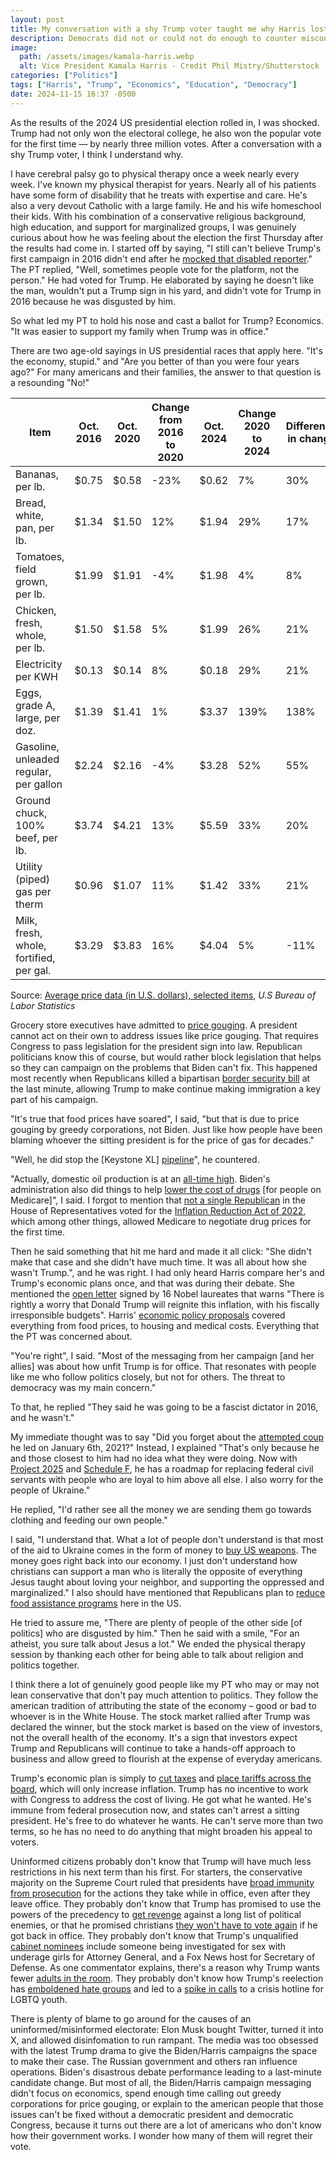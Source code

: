 ```yaml
---
layout: post
title: My conversation with a shy Trump voter taught me why Harris lost
description: Democrats did not or could not do enough to counter misconceptions about economics amplified by Trump allies
image:
  path: /assets/images/kamala-harris.webp
  alt: Vice President Kamala Harris - Credit Phil Mistry/Shutterstock
categories: ["Politics"]
tags: ["Harris", "Trump", "Economics", "Education", "Democracy"]
date: 2024-11-15 16:37 -0500
---
```


As the results of the 2024 US presidential election rolled in, I was shocked. Trump had not only won the electoral college, he also won the popular vote for the first time — by nearly three million votes. After a conversation with a shy Trump voter, I think I understand why.

I have cerebral palsy go to physical therapy once a week nearly every week. I've known my physical therapist for years. Nearly all of his patients  have some form of disability that he treats with expertise and care. He's also a very devout Catholic with a large family. He and his wife homeschool their kids. With his combination of a conservative religious background, high education, and support for marginalized groups, I was genuinely curious about how he was feeling about the election the first Thursday after the results had come in. I started off by saying, "I still can't believe Trump's first campaign in 2016 didn't end after he [mocked that disabled reporter](https://www.youtube.com/watch?v=PX9reO3QnUA)." The PT replied, "Well, sometimes people vote for the platform, not the person." He had voted for Trump. He elaborated by saying he doesn't like the man, wouldn't put a Trump sign in his yard, and didn't vote for Trump in 2016 because he was disgusted by him.

So what led my PT to hold his nose and cast a ballot for Trump? Economics. "It was easier to support my family when Trump was in office."

There are two age-old sayings in US presidential races that apply here. "It's the economy, stupid." and "Are you better of than you were four years ago?" For many americans and their families, the answer to that question is a resounding "No!"

| Item                                    | Oct. 2016 | Oct. 2020 | Change from 2016 to 2020 | Oct. 2024 | Change 2020 to 2024 | Difference in change |
| --------------------------------------- | --------- | --------- | ------------------------ | --------- | ------------------- | -------------------- |
| Bananas, per lb.                        | $0.75     | $0.58     | -23%                     | $0.62     | 7%                  | 30%                  |
| Bread, white, pan, per lb.              | $1.34     | $1.50     | 12%                      | $1.94     | 29%                 | 17%                  |
| Tomatoes, field grown, per lb.          | $1.99     | $1.91     | -4%                      | $1.98     | 4%                  | 8%                   |
| Chicken, fresh, whole, per lb.          | $1.50     | $1.58     | 5%                       | $1.99     | 26%                 | 21%                  |
| Electricity per KWH                     | $0.13     | $0.14     | 8%                       | $0.18     | 29%                 | 21%                  |
| Eggs, grade A, large, per doz.          | $1.39     | $1.41     | 1%                       | $3.37     | 139%                | 138%                 |
| Gasoline, unleaded regular, per gallon  | $2.24     | $2.16     | -4%                      | $3.28     | 52%                 | 55%                  |
| Ground chuck, 100% beef, per lb.        | $3.74     | $4.21     | 13%                      | $5.59     | 33%                 | 20%                  |
| Utility (piped) gas per therm           | $0.96     | $1.07     | 11%                      | $1.42     | 33%                 | 21%                  |
| Milk, fresh, whole, fortified, per gal. | $3.29     | $3.83     | 16%                      | $4.04     | 5%                  | -11%                 |

Source: [Average price data (in U.S. dollars), selected items](https://www.bls.gov/charts/consumer-price-index/consumer-price-index-average-price-data.htm), _U.S Bureau of Labor Statistics_

Grocery store executives have admitted to [price gouging](https://www.newsweek.com/kroger-executive-admits-company-gouged-prices-above-inflation-1945742). A president cannot act on their own to address issues like price gouging. That requires Congress to pass legislation for the president sign into law. Republican politicians know this of course, but would rather block legislation that helps so they can campaign on the problems that Biden can't fix. This happened most recently when Republicans killed a bipartisan [border security bill](https://www.nbcnews.com/politics/congress/senate-republicans-knife-bipartisan-border-security-bill-declaring-dea-rcna137572) at the last minute, allowing Trump to make continue making immigration a key part of his campaign.

"It's true that food prices have soared", I said, "but that is due to price gouging by greedy corporations, not Biden. Just like how people have been blaming whoever the sitting president is for the price of gas for decades."

"Well, he did stop the [Keystone XL] [pipeline](https://www.vox.com/22306919/biden-keystone-xl-trudeau-oil-pipeline-climate-change)", he countered.

"Actually, domestic oil production is at an [all-time high](https://www.eia.gov/dnav/pet/hist/LeafHandler.ashx?n=PET&s=MCRFPUS2&f=M). Biden's administration also did things to help [lower the cost of drugs](https://www.cms.gov/priorities/legislation/inflation-reduction-act-and-medicare/lowers-health-care-costs-millions-americans) [for people on Medicare]", I said. I forgot to mention that [not a single Republican](https://clerk.house.gov/Votes/2022420) in the House of Representatives voted for the [Inflation Reduction Act of 2022](https://ballotpedia.org/Inflation_Reduction_Act_of_2022), which among other things, allowed Medicare to negotiate drug prices for the first time.

Then he said something that hit me hard and made it all click: "She didn't make that case and she didn't have much time. It was all about how she wasn't Trump.", and he was right. I had only heard Harris compare her's and Trump's economic plans once, and that was during their debate. She mentioned the [open letter](https://www.documentcloud.org/documents/24777566-nobel-letter-final) signed by 16 Nobel laureates that warns "There is rightly a worry that Donald Trump will reignite this inflation, with his fiscally irresponsible budgets". Harris' [economic policy proposals](https://www.pbs.org/newshour/economy/harris-has-proposed-a-slew-of-economic-policies-heres-a-look-at-whats-in-them) covered everything from food prices, to housing and medical costs. Everything that the PT was concerned about.

"You're right", I said. "Most of the messaging from her campaign [and her allies] was about how unfit Trump is for office. That resonates with people like me who follow politics closely, but not for others. The threat to democracy was my main concern."

To that, he replied "They said he was going to be a fascist dictator in 2016, and he wasn't."

My immediate thought was to say "Did you forget about the [attempted coup](https://en.wikipedia.org/wiki/January_6_United_States_Capitol_attack) he led on January 6th, 2021?" Instead, I explained "That's only because he and those closest to him had no idea what they were doing. Now with [Project 2025](https://www.cbsnews.com/news/what-is-project-2025-trump-conservative-blueprint-heritage-foundation/) and [Schedule F](https://federalnewsnetwork.com/congress/2024/10/how-bad-would-schedule-f-be-anyway/), he has a roadmap for replacing federal civil servants with people who are loyal to him above all else. I also worry for the people of Ukraine."

He replied, "I'd rather see all the money we are sending them go towards clothing and feeding our own people."

I said, "I understand that. What a lot of people don't understand is that most of the aid to Ukraine comes in the form of money to [buy US weapons](https://www.cnn.com/2023/10/05/world/ukraine-money-military-aid-intl-dg/index.html). The money goes right back into our economy. I just don't understand how christians can support a man who is literally the opposite of everything Jesus taught about loving your neighbor, and supporting the oppressed and marginalized." I also should have mentioned that Republicans plan to [reduce food assistance programs](https://time.com/6550079/republicans-food-programs/) here in the US.

He tried to assure me, "There are plenty of people of the other side [of politics] who are disgusted by him." Then he said with a smile, "For an atheist, you sure talk about Jesus a lot." We ended the physical therapy session by thanking each other for being able to talk about religion and politics together.

I think there a lot of genuinely good people like my PT who may or may not lean conservative that don't pay much attention to politics. They follow the american tradition of attributing the state of the economy – good or bad to whoever is in the White House. The stock market rallied after Trump was declared the winner, but the stock market is based on the view of investors, not the overall health of the economy. It's a sign that investors expect Trump and Republicans will continue to take a hands-off approach to business and allow greed to flourish at the expense of everyday americans.

Trump's economic plan is simply to [cut taxes](https://www.cnn.com/2024/10/26/politics/trump-income-taxes-tariffs/index.html) and [place tariffs across the board](https://www.cnbc.com/2024/11/07/trumps-tariff-plan-how-tariffs-work-why-they-might-increase-prices.html?msockid=0cb0f553c2376db3152fe04cc6376fbc), which will only increase inflation. Trump has no incentive to work with Congress to address the cost of living. He got what he wanted. He's immune from federal prosecution now, and states can't arrest a sitting president. He's free to do whatever he wants. He can't serve more than two terms, so he has no need to do anything that might broaden his appeal to voters.

Uninformed citizens probably don't know that Trump will have much less restrictions in his next term than his first. For starters, the conservative majority on the Supreme Court ruled that presidents have [broad immunity from prosecution](https://www.pbs.org/newshour/politics/read-the-full-supreme-court-decision-on-trump-and-presidential-immunity) for the actions they take while in office, even after they leave office. They probably don't know that Trump has promised to use the powers of the precedency to [get revenge](https://www.politico.com/news/2024/11/06/trump-retribution-enemy-list-00187725) against a long list of political enemies, or that he promised christians [they won't have to vote again](https://www.reuters.com/world/us/trump-tells-christians-they-wont-have-vote-after-this-election-2024-07-27/) if he got back in office. They probably don't know that Trump's unqualified [cabinet nominees](https://www.nytimes.com/interactive/2024/us/politics/trump-administration-cabinet-appointees.html) include someone being investigated for sex with underage girls for Attorney General, and a Fox News host for Secretary of Defense. As one commentator explains, there's a reason why Trump wants fewer [adults in the room](https://www.seattletimes.com/opinion/there-is-a-reason-trump-wants-fewer-adults-in-the-room/). They probably don't know how Trump's reelection has [emboldened hate groups](https://theblackwallsttimes.com/2024/11/14/tracking-hate-a-list-of-hateful-acts-since-trumps-24-election-win/) and led to a [spike in calls](https://www.yahoo.com/news/trevor-project-seen-surge-crisis-191850153.html) to a crisis hotline for LGBTQ youth.

There is plenty of blame to go around for the causes of an uninformed/misinformed electorate: Elon Musk bought Twitter, turned it into X, and allowed disinfomation to run rampant. The media was too obsessed with the latest Trump drama to give the Biden/Harris campaigns the space to make their case. The Russian government and others ran influence operations. Biden's disastrous debate performance leading to a last-minute candidate change. But most of all, the Biden/Harris campaign messaging didn't focus on economics, spend enough time calling out greedy corporations for price gouging, or explain to the american people that those issues can't be fixed without a democratic president and democratic Congress, because it turns out there are a lot of americans who don't know how their government works. I wonder how many of them will regret their vote.
